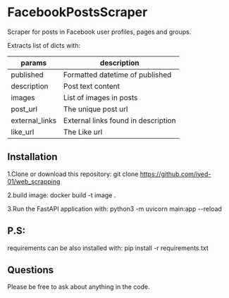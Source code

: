 # FacebookPostsScraper

Scraper for posts in Facebook user profiles, pages and groups.

Extracts list of dicts with:

| params         | description |
| -------------- | ----------- |
| published      | Formatted datetime of published |
| description    | Post text content |
| images         | List of images in posts |
| post_url       | The unique post url |
| external_links | External links found in description |
| like_url       | The Like url |

## Installation

1.Clone or download this repository: git clone https://github.com/iyed-01/web_scrapping

2.build image: docker build -t image .

3.Run the FastAPI application with: python3 -m uvicorn main:app --reload

## P.S: 
requirements can be also installed with: pip install -r requirements.txt

## Questions

Please be free to ask about anything in the code.
